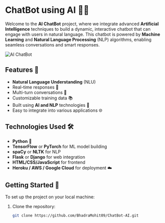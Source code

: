 # ChatBot using AI 🤖💬

Welcome to the **AI ChatBot** project, where we integrate advanced **Artificial Intelligence** techniques to build a dynamic, interactive chatbot that can engage with users in natural language. This chatbot is powered by **Machine Learning** and **Natural Language Processing** (NLP) algorithms, enabling seamless conversations and smart responses.

![AI ChatBot](https://upload.wikimedia.org/wikipedia/commons/thumb/d/d3/Chatbot_icon.svg/800px-Chatbot_icon.svg.png)

## Features 🚀

- **Natural Language Understanding** (NLU)
- Real-time responses 💬
- Multi-turn conversations 🔄
- Customizable training data 📚
- Built using **AI and NLP** technologies 🤖
- Easy to integrate into various applications 🌐

## Technologies Used 🛠️

- **Python** 🐍
- **TensorFlow** or **PyTorch** for ML model building
- **spaCy** or **NLTK** for NLP
- **Flask** or **Django** for web integration
- **HTML/CSS/JavaScript** for frontend
- **Heroku / AWS / Google Cloud** for deployment ☁️

## Getting Started 🚀

To set up the project on your local machine:

1. Clone the repository:
   ```bash
   git clone https://github.com/BhadraMohit09/ChatBot-AI.git
